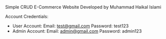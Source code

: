 Simple CRUD E-Commerce Website
Developed by Muhammad Haikal Islami

Account Credentials:
- User Account:
    Email: test@gmail.com
    Password: test123
- Admin Account:
    Email: admin@gmail.com
    Password: admin123
